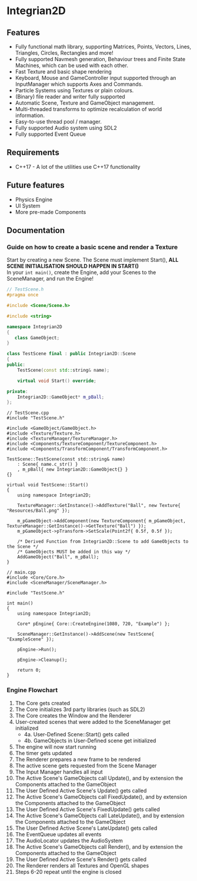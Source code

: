 # Integrian2D

## Features
- Fully functional math library, supporting Matrices, Points, Vectors, Lines, Triangles, Circles, Rectangles and more!
- Fully supported Navmesh generation, Behaviour trees and Finite State Machines, which can be used with each other.
- Fast Texture and basic shape rendering
- Keyboard, Mouse and GameController input supported through an InputManager which supports Axes and Commands.
- Particle Systems using Textures or plain colours.
- (Binary) file reader and writer fully supported
- Automatic Scene, Texture and GameObject management.
- Multi-threaded transforms to optimize recalculation of world information.
- Easy-to-use thread pool / manager.
- Fully supported Audio system using SDL2
- Fully supported Event Queue

## Requirements
- C++17 - A lot of the utilities use C++17 functionality

## Future features
- Physics Engine
- UI System
- More pre-made Components

## Documentation
### Guide on how to create a basic scene and render a Texture
Start by creating a new Scene. The Scene must implement Start(), **ALL SCENE INITIALISATION SHOULD HAPPEN IN START()**</br>
In your `int main()`, create the Engine, add your Scenes to the SceneManager, and run the Engine!
```cpp
// TestScene.h
#pragma once

#include <Scene/Scene.h>

#include <string>

namespace Integrian2D
{
   class GameObject;
}

class TestScene final : public Integrian2D::Scene
{
public:
	TestScene(const std::string& name);

	virtual void Start() override;

private:
	Integrian2D::GameObject* m_pBall;
};
```

```
// TestScene.cpp
#include "TestScene.h"

#include <GameObject/GameObject.h>
#include <Texture/Texture.h>
#include <TextureManager/TextureManager.h>
#include <Components/TextureComponent/TextureComponent.h> 
#include <Components/TransformComponent/TransformComponent.h>

TestScene::TestScene(const std::string& name)
	: Scene{ name.c_str() }
	, m_pBall{ new Integrian2D::GameObject{} }
{}

virtual void TestScene::Start()
{
	using namespace Integrian2D;

	TextureManager::GetInstance()->AddTexture("Ball", new Texture{ "Resources/Ball.png" });

	m_pGameObject->AddComponent(new TextureComponent{ m_pGameObject, TextureManager::GetInstance()->GetTexture("Ball") });
	m_pGameObject->pTransform->SetScale(Point2f{ 0.5f, 0.5f });

	/* Derived Function from Integrian2D::Scene to add GameObjects to the Scene */
	/* GameObjects MUST be added in this way */
	AddGameObject("Ball", m_pBall);
}
```
```
// main.cpp
#include <Core/Core.h>
#include <SceneManager/SceneManager.h>

#include "TestScene.h"

int main()
{
    using namespace Integrian2D;

    Core* pEngine{ Core::CreateEngine(1080, 720, "Example") };

    SceneManager::GetInstance()->AddScene(new TestScene{ "ExampleScene" });

    pEngine->Run();

    pEngine->Cleanup();

    return 0;
}
```

### Engine Flowchart
1. The Core gets created
2. The Core initializes 3rd party libraries (such as SDL2)
3. The Core creates the Window and the Renderer
4. User-created scenes that were added to the SceneManager get initialized
    * 4a. User-Defined Scene::Start() gets called
    * 4b. GameObjects in User-Defined scene get initialized
5. The engine will now start running
6. The timer gets updated
7. The Renderer prepares a new frame to be rendered
8. The active scene gets requested from the Scene Manager
9. The Input Manager handles all input
10. The Active Scene's GameObjects call Update(), and by extension the Components attached to the GameObject
11. The User Defined Active Scene's Update() gets called
12. The Active Scene's GameObjects call FixedUpdate(), and by extension the Components attached to the GameObject
13. The User Defined Active Scene's FixedUpdate() gets called
14. The Active Scene's GameObjects call LateUpdate(), and by extension the Components attached to the GameObject
15. The User Defined Active Scene's LateUpdate() gets called
16. The EventQueue updates all events
17. The AudioLocator updates the AudioSystem
18. The Active Scene's GameObjects call Render(), and by extension the Components attached to the GameObject
19. The User Defined Active Scene's Render() gets called
20. The Renderer renders all Textures and OpenGL shapes
21. Steps 6-20 repeat until the engine is closed

